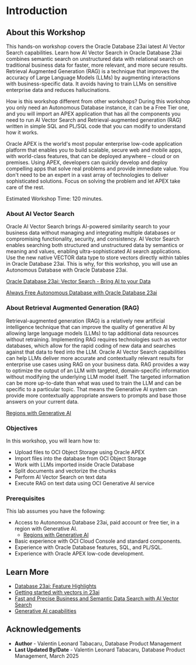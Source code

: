 # Introduction

## About this Workshop

This hands-on workshop covers the Oracle Database 23ai latest AI Vector Search capabilities. Learn how AI Vector Search in Oracle Database 23ai combines semantic search on unstructured data with relational search on traditional business data for faster, more relevant, and more secure results. Retrieval Augmented Generation (RAG) is a technique that improves the accuracy of Large Language Models (LLMs) by augmenting interactions with business-specific data. It avoids having to train LLMs on sensitive enterprise data and reduces hallucinations.

How is this workshop different from other workshops?
During this workshop you only need an Autonomous Database instance, it can be a Free Tier one, and you will import an APEX application that has all the components you need to run AI Vector Search and Retrieval-augmented generation (RAG) written in simple SQL and PL/SQL code that you can modify to understand how it works.

Oracle APEX is the world's most popular enterprise low-code application platform that enables you to build scalable, secure web and mobile apps, with world-class features, that can be deployed anywhere – cloud or on premises. Using APEX, developers can quickly develop and deploy compelling apps that solve real problems and provide immediate value. You don't need to be an expert in a vast array of technologies to deliver sophisticated solutions. Focus on solving the problem and let APEX take care of the rest.

Estimated Workshop Time: 120 minutes.

### About AI Vector Search

Oracle AI Vector Search brings AI-powered similarity search to your business data without managing and integrating multiple databases or compromising functionality, security, and consistency. AI Vector Search enables searching both structured and unstructured data by semantics or meaning and values, enabling ultra-sophisticated AI search applications. Use the new native VECTOR data type to store vectors directly within tables in Oracle Database 23ai. This is why, for this workshop, you will use an Autonomous Database with Oracle Database 23ai.

[Oracle Database 23ai: Vector Search - Bring AI to your Data](youtube:pu79sny1AzY)

[Always Free Autonomous Database with Oracle Database 23ai](https://docs.oracle.com/en/cloud/paas/autonomous-database/serverless/adbsb/autonomous-always-free.html)

### About Retrieval Augmented Generation (RAG)

Retrieval-augmented generation (RAG) is a relatively new artificial intelligence technique that can improve the quality of generative AI by allowing large language models (LLMs) to tap additional data resources without retraining. Implementing RAG requires technologies such as vector databases, which allow for the rapid coding of new data and searches against that data to feed into the LLM.
Oracle AI Vector Search capabilities can help LLMs deliver more accurate and contextually relevant results for enterprise use cases using RAG on your business data. RAG provides a way to optimize the output of an LLM with targeted, domain-specific information without modifying the underlying LLM model itself. The targeted information can be more up-to-date than what was used to train the LLM and can be specific to a particular topic. That means the Generative AI system can provide more contextually appropriate answers to prompts and base those answers on your current data.

[Regions with Generative AI](https://docs.oracle.com/en-us/iaas/Content/generative-ai/overview.htm#regions)

### Objectives

In this workshop, you will learn how to:
* Upload files to OCI Object Storage using Oracle APEX
* Import files into the database from OCI Object Storage
* Work with LLMs imported inside Oracle Database
* Split documents and vectorize the chunks
* Perform AI Vector Search on text data
* Execute RAG on text data using OCI Generative AI service

### Prerequisites

This lab assumes you have the following:
* Access to Autonomous Database 23ai, paid account or free tier, in a region with Generative AI.
    - [Regions with Generative AI](https://docs.oracle.com/en-us/iaas/Content/generative-ai/overview.htm#regions)
* Basic experience with OCI Cloud Console and standard components.
* Experience with Oracle Database features, SQL, and PL/SQL.
* Experience with Oracle APEX low-code development.

## Learn More

* [Database 23ai: Feature Highlights](https://www.oracle.com/database/23ai/)
* [Getting started with vectors in 23ai](https://blogs.oracle.com/coretec/post/getting-started-with-vectors-in-23ai)
* [Fast and Precise Business and Semantic Data Search with AI Vector Search](https://www.oracle.com/artificial-intelligence/semantic-data-search-with-vector-search/)
* [Generative AI capabilities](https://www.oracle.com/artificial-intelligence/generative-ai/)


## **Acknowledgements**

- **Author** - Valentin Leonard Tabacaru, Database Product Management
- **Last Updated By/Date** - Valentin Leonard Tabacaru, Database Product Management, March 2025
